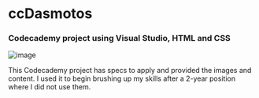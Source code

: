 ﻿# ccDasmotos

 ### Codecademy project using Visual Studio, HTML and CSS
 ![image](https://github.com/user-attachments/assets/5890243f-5016-4162-9d11-1a8e70509862)

This Codecademy project has specs to apply and provided the images and content.
I used it to begin brushing up my skills after a 2-year position where I did not use them.
